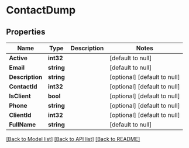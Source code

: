 # ContactDump

## Properties
Name | Type | Description | Notes
------------ | ------------- | ------------- | -------------
**Active** | **int32** |  | [default to null]
**Email** | **string** |  | [default to null]
**Description** | **string** |  | [optional] [default to null]
**ContactId** | **int32** |  | [optional] [default to null]
**IsClient** | **bool** |  | [optional] [default to null]
**Phone** | **string** |  | [optional] [default to null]
**ClientId** | **int32** |  | [optional] [default to null]
**FullName** | **string** |  | [default to null]

[[Back to Model list]](../README.md#documentation-for-models) [[Back to API list]](../README.md#documentation-for-api-endpoints) [[Back to README]](../README.md)



